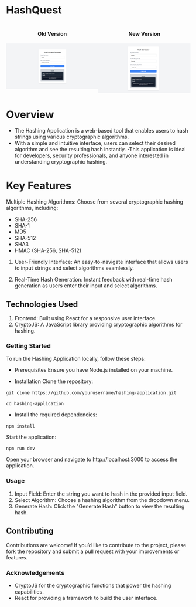 # HashQuest

<div style="display: flex; justify-content: space-around;">
  <div style="text-align: center;">
    <h4>Old Version</h4>
    <img src="./Hash.png" alt="Old Version" width="300"/>
  </div>
  <div style="text-align: center;">
    <h4>New Version</h4>
    <img src="./Hash1.png" alt="New Version" width="300"/>
  </div>
</div>

# Overview

- The Hashing Application is a web-based tool that enables users to hash strings using various cryptographic algorithms.
- With a simple and intuitive interface, users can select their desired algorithm and see the resulting hash instantly. -This application is ideal for developers, security professionals, and anyone interested in understanding cryptographic hashing.

# Key Features

Multiple Hashing Algorithms: Choose from several cryptographic hashing algorithms, including:

- SHA-256
- SHA-1
- MD5
- SHA-512
- SHA3
- HMAC (SHA-256, SHA-512)

1. User-Friendly Interface: An easy-to-navigate interface that allows users to input strings and select algorithms seamlessly.

2. Real-Time Hash Generation: Instant feedback with real-time hash generation as users enter their input and select algorithms.

## Technologies Used

1. Frontend: Built using React for a responsive user interface.
2. CryptoJS: A JavaScript library providing cryptographic algorithms for hashing.

### Getting Started

To run the Hashing Application locally, follow these steps:

- Prerequisites
  Ensure you have Node.js installed on your machine.

- Installation
  Clone the repository:

```
git clone https://github.com/yourusername/hashing-application.git
```

```
cd hashing-application
```

- Install the required dependencies:

```
npm install
```

Start the application:

```
npm run dev
```

Open your browser and navigate to http://localhost:3000 to access the application.

### Usage

1. Input Field: Enter the string you want to hash in the provided input field.
2. Select Algorithm: Choose a hashing algorithm from the dropdown menu.
3. Generate Hash: Click the "Generate Hash" button to view the resulting hash.

## Contributing

Contributions are welcome! If you’d like to contribute to the project, please fork the repository and submit a pull request with your improvements or features.

### Acknowledgements

- CryptoJS for the cryptographic functions that power the hashing capabilities.
- React for providing a framework to build the user interface.
